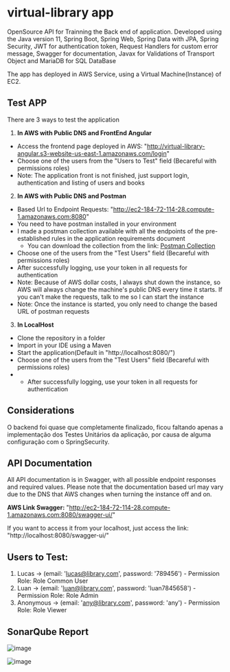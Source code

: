 # virtual-library app
OpenSource API for Trainning the Back end of application. Developed using the Java version 11, Spring Boot, Spring Web, Spring Data with JPA, Spring Security, JWT for authentication token, Request Handlers for custom error message, Swagger for documentation, Javax for Validations of Transport Object and MariaDB for SQL DataBase

The app has deployed in AWS Service, using a Virtual Machine(Instance) of EC2.

## Test APP
There are 3 ways to test the application

1. **In AWS with Public DNS and FrontEnd Angular**
  * Access the frontend page deployed in AWS: "http://virtual-library-angular.s3-website-us-east-1.amazonaws.com/login"
  * Choose one of the users from the "Users to Test" field (Becareful with permissions roles)
  * Note: The application front is not finished, just support login, authentication and listing of users and books

2. **In AWS with Public DNS and Postman**
  * Based Url to Endpoint Requests: "http://ec2-184-72-114-28.compute-1.amazonaws.com:8080"
  * You need to have postman installed in your environment
  * I made a postman collection available with all the endpoints of the pre-established rules in the application requirements document
     * You can download the collection from the link: [Postman Collection](https://drive.google.com/file/d/1U-Ed9nQrTqginHlVsaa4tHM8KwL_hzBs/view?usp=sharing)
  * Choose one of the users from the "Test Users" field (Becareful with permissions roles)
  * After successfully logging, use your token in all requests for authentication
  * Note: Because of AWS dollar costs, I always shut down the instance, so AWS will always change the machine's public DNS every time it starts. If you can't make the requests, talk to me so I can start the instance
  * Note: Once the instance is started, you only need to change the based URL of postman requests

3. **In LocalHost**
  * Clone the repository in a folder
  * Import in your IDE using a Maven
  * Start the application(Default in "http://localhost:8080/")
  * Choose one of the users from the "Test Users" field (Becareful with permissions roles)
  * * After successfully logging, use your token in all requests for authentication

## Considerations
O backend foi quase que completamente finalizado, ficou faltando apenas a implementação dos Testes Unitários da aplicação, por causa de alguma configuração com o SpringSecurity.

## API Documentation
All API documentation is in Swagger, with all possible endpoint responses and required values. Please note that the documentation based url may vary due to the DNS that AWS changes when turning the instance off and on.

**AWS Link Swagger:** "http://ec2-184-72-114-28.compute-1.amazonaws.com:8080/swagger-ui/"

If you want to access it from your localhost, just access the link: "http://localhost:8080/swagger-ui/"

## Users to Test:
1. Lucas -> (email: 'lucas@library.com', password: '789456') - Permission Role: Role Common User
2. Luan -> (email: 'luan@library.com', password: 'luan7845658') - Permission Role: Role Admin
3. Anonymous -> (email: 'any@library.com', password: 'any') - Permission Role: Role Viewer

## SonarQube Report
![image](https://user-images.githubusercontent.com/55331551/173482224-ba500a6a-7115-4649-8c3b-d9e41ff4d369.png)

![image](https://user-images.githubusercontent.com/55331551/173482446-f22d331d-7657-4ae7-bf81-52f02a351a4d.png)



